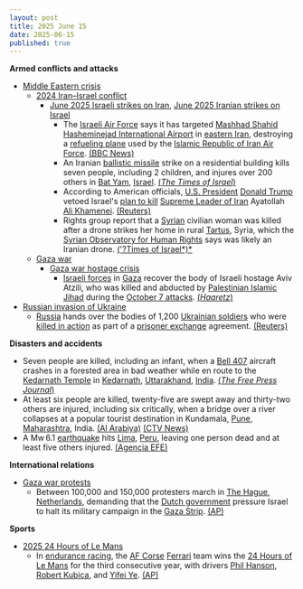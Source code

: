 ```yaml
---
layout: post
title: 2025 June 15
date: 2025-06-15
published: true
---
```



**Armed conflicts and attacks**

* [Middle Eastern crisis](https://en.wikipedia.org/wiki/Middle_Eastern_crisis_%282023%E2%80%93present%29 "Middle Eastern crisis (2023–present)")
  + [2024 Iran–Israel conflict](https://en.wikipedia.org/wiki/2024_Iran%E2%80%93Israel_conflict "2024 Iran–Israel conflict")
    - [June 2025 Israeli strikes on Iran](https://en.wikipedia.org/wiki/June_2025_Israeli_strikes_on_Iran "June 2025 Israeli strikes on Iran"), [June 2025 Iranian strikes on Israel](https://en.wikipedia.org/wiki/June_2025_Iranian_strikes_on_Israel "June 2025 Iranian strikes on Israel")
      * The [Israeli Air Force](https://en.wikipedia.org/wiki/Israeli_Air_Force "Israeli Air Force") says it has targeted [Mashhad Shahid Hasheminejad International Airport](https://en.wikipedia.org/wiki/Mashhad_Shahid_Hasheminejad_International_Airport "Mashhad Shahid Hasheminejad International Airport") in [eastern Iran](https://en.wikipedia.org/wiki/Eastern_Iran "Eastern Iran"), destroying a [refueling plane](https://en.wikipedia.org/wiki/Aerial_refueling "Aerial refueling") used by the [Islamic Republic of Iran Air Force](https://en.wikipedia.org/wiki/Islamic_Republic_of_Iran_Air_Force "Islamic Republic of Iran Air Force"). [(BBC News)](https://www.bbc.co.uk/news/live/c2kqkd03xn5t)
      * An Iranian [ballistic missile](https://en.wikipedia.org/wiki/Ballistic_missile "Ballistic missile") strike on a residential building kills seven people, including 2 children, and injures over 200 others in [Bat Yam](https://en.wikipedia.org/wiki/Bat_Yam "Bat Yam"), [Israel](https://en.wikipedia.org/wiki/Israel "Israel"). [(*The Times of Israel*)](https://www.timesofisrael.com/6-dead-including-2-children-in-iranian-missile-strike-on-bat-yam-apartment-building/)
      * According to American officials, [U.S. President](https://en.wikipedia.org/wiki/President_of_the_United_States "President of the United States") [Donald Trump](https://en.wikipedia.org/wiki/Donald_Trump "Donald Trump") vetoed Israel's [plan to kill](https://en.wikipedia.org/wiki/Targeted_killing "Targeted killing") [Supreme Leader of Iran](https://en.wikipedia.org/wiki/Supreme_Leader_of_Iran "Supreme Leader of Iran") Ayatollah [Ali Khamenei](https://en.wikipedia.org/wiki/Ali_Khamenei "Ali Khamenei"). [(Reuters)](https://www.reuters.com/world/middle-east/trump-vetoed-an-israeli-plan-kill-irans-supreme-leader-us-officials-say-2025-06-15/)
      * Rights group report that a [Syrian](https://en.wikipedia.org/wiki/Syria "Syria") civilian woman was killed after a drone strikes her home in rural [Tartus](https://en.wikipedia.org/wiki/Tartus "Tartus"), Syria, which the [Syrian Observatory for Human Rights](https://en.wikipedia.org/wiki/Syrian_Observatory_for_Human_Rights "Syrian Observatory for Human Rights") says was likely an Iranian drone. [('?Times of Israel*)*](https://www.timesofisrael.com/liveblog_entry/rights-group-says-woman-killed-in-western-syria-likely-by-iranian-drone/)
  + [Gaza war](https://en.wikipedia.org/wiki/Gaza_war "Gaza war")
    - [Gaza war hostage crisis](https://en.wikipedia.org/wiki/Gaza_war_hostage_crisis "Gaza war hostage crisis")
      * [Israeli forces](https://en.wikipedia.org/wiki/Israel_Defense_Forces "Israel Defense Forces") in [Gaza](https://en.wikipedia.org/wiki/Gaza_Strip "Gaza Strip") recover the body of Israeli hostage Aviv Atzili, who was killed and abducted by [Palestinian Islamic Jihad](https://en.wikipedia.org/wiki/Palestinian_Islamic_Jihad "Palestinian Islamic Jihad") during the [October 7 attacks](https://en.wikipedia.org/wiki/October_7_attacks "October 7 attacks"). [(*Haaretz*)](https://www.haaretz.com/israel-news/2025-06-15/ty-article/.premium/body-of-israeli-hostage-aviv-atzili-recovered-from-gaza-last-week-idf-confirms/00000197-631b-db73-aff7-7b5f32cc0000)
* [Russian invasion of Ukraine](https://en.wikipedia.org/wiki/Russian_invasion_of_Ukraine "Russian invasion of Ukraine")
  + [Russia](https://en.wikipedia.org/wiki/Russia "Russia") hands over the bodies of 1,200 [Ukrainian soldiers](https://en.wikipedia.org/wiki/Armed_Forces_of_Ukraine "Armed Forces of Ukraine") who were [killed in action](https://en.wikipedia.org/wiki/Killed_in_action "Killed in action") as part of a [prisoner exchange](https://en.wikipedia.org/wiki/Prisoner_exchange "Prisoner exchange") agreement. [(Reuters)](https://www.reuters.com/world/europe/russia-has-handed-over-another-1200-bodies-ukrainian-soldiers-russian-state-news-2025-06-15/)

**Disasters and accidents**

* Seven people are killed, including an infant, when a [Bell 407](https://en.wikipedia.org/wiki/Bell_407 "Bell 407") aircraft crashes in a forested area in bad weather while en route to the [Kedarnath Temple](https://en.wikipedia.org/wiki/Kedarnath_Temple "Kedarnath Temple") in [Kedarnath](https://en.wikipedia.org/wiki/Kedarnath "Kedarnath"), [Uttarakhand](https://en.wikipedia.org/wiki/Uttarakhand "Uttarakhand"), [India](https://en.wikipedia.org/wiki/India "India"). [(*The Free Press Journal*)](https://www.freepressjournal.in/india/uttarakhand-helicopter-crash-7-killed-including-infant-as-chopper-crashes-near-kedarnath-route-terrifying-visuals-surface)
* At least six people are killed, twenty-five are swept away and thirty-two others are injured, including six critically, when a bridge over a river collapses at a popular tourist destination in Kundamala, [Pune](https://en.wikipedia.org/wiki/Pune "Pune"), [Maharashtra](https://en.wikipedia.org/wiki/Maharashtra "Maharashtra"), India. [(Al Arabiya)](https://english.alarabiya.net/News/world/2025/06/15/six-killed-25-swept-away-after-bridge-collapse-in-india-s-pune) [(CTV News)](https://www.ctvnews.ca/world/article/2-killed-and-32-injured-after-a-bridge-collapses-at-a-tourist-destination-in-western-india/)
* A Mw 6.1 [earthquake](https://en.wikipedia.org/wiki/Earthquake "Earthquake") hits [Lima](https://en.wikipedia.org/wiki/Lima "Lima"), [Peru](https://en.wikipedia.org/wiki/Peru "Peru"), leaving one person dead and at least five others injured. [(Agencia EFE)](https://efe.com/mundo/2025-06-15/peru-terremoto-lima-callao/)

**International relations**

* [Gaza war protests](https://en.wikipedia.org/wiki/Gaza_war_protests "Gaza war protests")
  + Between 100,000 and 150,000 protesters march in [The Hague](https://en.wikipedia.org/wiki/The_Hague "The Hague"), [Netherlands](https://en.wikipedia.org/wiki/Netherlands "Netherlands"), demanding that the [Dutch government](https://en.wikipedia.org/wiki/Dutch_government "Dutch government") pressure Israel to halt its military campaign in the [Gaza Strip](https://en.wikipedia.org/wiki/Gaza_Strip "Gaza Strip"). [(AP)](https://apnews.com/article/netherlands-gaza-protest-hague-israel-4976ec568e1b61ad80fd5ab53df5871e)

**Sports**

* [2025 24 Hours of Le Mans](https://en.wikipedia.org/wiki/2025_24_Hours_of_Le_Mans "2025 24 Hours of Le Mans")
  + In [endurance racing](https://en.wikipedia.org/wiki/Endurance_racing_%28motorsport%29 "Endurance racing (motorsport)"), the [AF Corse](https://en.wikipedia.org/wiki/AF_Corse "AF Corse") [Ferrari](https://en.wikipedia.org/wiki/Ferrari "Ferrari") team wins the [24 Hours of Le Mans](https://en.wikipedia.org/wiki/24_Hours_of_Le_Mans "24 Hours of Le Mans") for the third consecutive year, with drivers [Phil Hanson](https://en.wikipedia.org/wiki/Phil_Hanson_%28racing_driver%29 "Phil Hanson (racing driver)"), [Robert Kubica](https://en.wikipedia.org/wiki/Robert_Kubica "Robert Kubica"), and [Yifei Ye](https://en.wikipedia.org/wiki/Yifei_Ye "Yifei Ye"). [(AP)](https://apnews.com/article/le-mans-ferrari-24-hours-robert-kubica-affc5f1389e85c7bcf4d0d8a794caffb)
